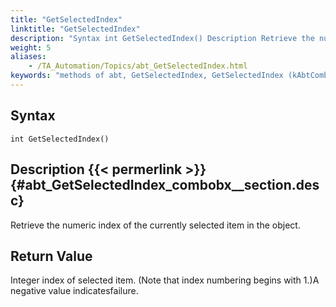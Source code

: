 ```yaml
--- 
title: "GetSelectedIndex"
linktitle: "GetSelectedIndex"
description: "Syntax int GetSelectedIndex() Description Retrieve the numeric index of the currently selected item in the object. Return Value Integer index of selected item. ( Note that index numbering begins with ..."
weight: 5
aliases: 
    - /TA_Automation/Topics/abt_GetSelectedIndex.html
keywords: "methods of abt, GetSelectedIndex, GetSelectedIndex (kAbtComboBox), AbtComboBox, getselectedindex, abtcombobox getselectedindex, index of selected item in combo box, index of currently selected item in combo box"
---
```


## Syntax

`int GetSelectedIndex()`

## Description {{< permerlink >}} {#abt_GetSelectedIndex_combobx__section.desc} 

Retrieve the numeric index of the currently selected item in the object.

## Return Value

Integer index of selected item. \(Note that index numbering begins with 1.\)A negative value indicatesfailure.




